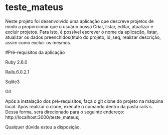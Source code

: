 # teste_mateus

Neste projeto foi desenvolvido uma aplicação que descreve projetos de modo a proporcionar que o usuário possa Criar, listar, editar, atualizar e excluir projetos. Para isto, é possível escrever o nome da aplicação, listar, atualizar os dados preenchidos(título do projeto, id_seq, realizar descrição, assim como excluir os mesmos.


#Pré-requisitos da aplicação

Ruby 2.6.0

Rails.6.0.2.1

Sqlite3

Git

Após a instalação dos pré-requisitos, faça o git clone do projeto na máquina local. Após realizar o clone, execute o comando dentro da pasta rails s. Dessa forma, será direcionado para o seguinte endereço: http://localhost:3000/teste_mateus;

Qualquer dúvida estou a disposição.



